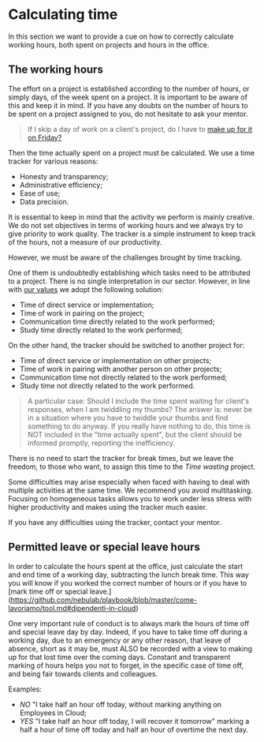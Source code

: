 # Calculating time

In this section we want to provide a cue on how to correctly calculate working hours,
both spent on projects and hours in the office.

## The working hours

The effort on a project is established according to the number of hours, or simply days, 
of the week spent on a project. It is important to be aware of this and keep it in mind. If
you have any doubts on the number of hours to be spent on a project assigned to you, do not hesitate to
ask your mentor.

> If I skip a day of work on a client's project, do I have to [make up for it on Friday?](https://github.com/nebulab/playbook/blob/master/crescita-personale/venerdi.md#lavorare-sui-clienti-il-venerd%C3%AC)

Then the time actually spent on a project must be calculated. We use a time tracker for
various reasons:

- Honesty and transparency;
- Administrative efficiency;
- Ease of use;
- Data precision.

It is essential to keep in mind that the activity we perform is mainly creative. We do not set
objectives in terms of working hours and we always try to give priority to
work quality. The tracker is a simple instrument to keep track of the hours, not a
measure of our productivity.

However, we must be aware of the challenges brought by time tracking.

One of them is undoubtedly establishing which tasks need to be attributed to a project. There is no
single interpretation in our sector. However, in line with [our values](https://github.com/nebulab/playbook/blob/master/su-di-noi/valori.md)
we adopt the following solution:

- Time of direct service or implementation;
- Time of work in pairing on the project;
- Communication time directly related to the work performed;
- Study time directly related to the work performed;

On the other hand, the tracker should be switched to another project for:

- Time of direct service or implementation on other projects;
- Time of work in pairing with another person on other projects;
- Communication time not directly related to the work performed;
- Study time not directly related to the work performed.

> A particular case: Should I include the time spent waiting for client's responses, when I am
twiddling my thumbs? The answer is: never be in a situation where you have to twiddle your thumbs
and find something to do anyway. If you really have nothing to do, this time is NOT included in the 
"time actually spent", but the client should be informed promptly, reporting the
inefficiency.

There is no need to start the tracker for break times, but we leave the freedom, to those who want, to 
assign this time to the *Time wasting* project.

Some difficulties may arise especially when faced with having to deal with multiple activities
at the same time. We recommend you avoid multitasking. Focusing on
homogeneous tasks allows you to work under less stress with higher productivity and makes using 
the tracker much easier.

If you have any difficulties using the tracker, contact your mentor.

## Permitted leave or special leave hours

In order to calculate the hours spent at the office, just calculate the start and end time
of a working day, subtracting the lunch break time. This way you will know
if you worked the correct number of hours or if you have to [mark time off or special leave.] (https://github.com/nebulab/playbook/blob/master/come-lavoriamo/tool.md#dipendenti-in-cloud)

One very important rule of conduct is to always mark the hours of time off and
special leave day by day. Indeed, if you have to take time off during a working day, due to an emergency
or any other reason, that leave of absence,
short as it may be, must ALSO be recorded with a view to making up for that lost time
over the coming days. Constant and transparent marking of hours helps you not to forget, in the
specific case of time off, and being fair towards clients and colleagues.

Examples:

- *NO* "I take half an hour off today, without marking anything on Employees in Cloud;
- *YES* "I take half an hour off today, I will recover it tomorrow" marking a half a hour of time off today and half an hour of 
 overtime the next day.
